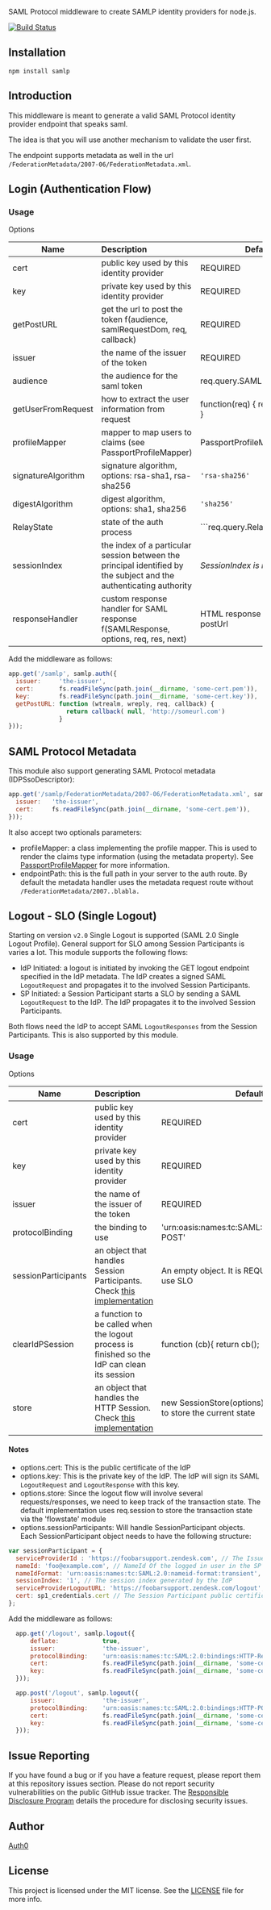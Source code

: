 SAML Protocol middleware to create SAMLP identity providers for node.js.

[![Build Status](https://travis-ci.org/auth0/node-samlp.png)](https://travis-ci.org/auth0/node-samlp)

## Installation

    npm install samlp

## Introduction

This middleware is meant to generate a valid SAML Protocol identity provider endpoint that speaks saml.

The idea is that you will use another mechanism to validate the user first.

The endpoint supports metadata as well in the url ```/FederationMetadata/2007-06/FederationMetadata.xml```.

## Login (Authentication Flow)

### Usage

Options

| Name                | Description                                      | Default                                      |
| --------------------|:-------------------------------------------------| ---------------------------------------------|
| cert                | public key used by this identity provider        | REQUIRED                                     |
| key                 | private key used by this identity provider       | REQUIRED                                     |
| getPostURL          | get the url to post the token f(audience, samlRequestDom, req, callback)                | REQUIRED                                     |
| issuer              | the name of the issuer of the token              | REQUIRED                                     |
| audience            | the audience for the saml token                  | req.query.SAMLRequest.Issuer                 |
| getUserFromRequest  | how to extract the user information from request | function(req) { return req.user; }           |
| profileMapper       | mapper to map users to claims (see PassportProfileMapper)| PassportProfileMapper |
| signatureAlgorithm  | signature algorithm, options: rsa-sha1, rsa-sha256 | ```'rsa-sha256'``` |
| digestAlgorithm     | digest algorithm, options: sha1, sha256          | ```'sha256'``` |
| RelayState          | state of the auth process                        | ```req.query.RelayState || req.body.RelayState``` |
| sessionIndex          | the index of a particular session between the principal identified by the subject and the authenticating authority                        | _SessionIndex is not included_ |
| responseHandler       | custom response handler for SAML response f(SAMLResponse, options, req, res, next) | HTML response that POSTS to postUrl |


Add the middleware as follows:

~~~javascript
app.get('/samlp', samlp.auth({
  issuer:     'the-issuer',
  cert:       fs.readFileSync(path.join(__dirname, 'some-cert.pem')),
  key:        fs.readFileSync(path.join(__dirname, 'some-cert.key')),
  getPostURL: function (wtrealm, wreply, req, callback) { 
                return callback( null, 'http://someurl.com')
              }
}));
~~~~

## SAML Protocol Metadata

This module also support generating SAML Protocol metadata (IDPSsoDescriptor):

~~~javascript
app.get('/samlp/FederationMetadata/2007-06/FederationMetadata.xml', samlp.metadata({
  issuer:   'the-issuer',
  cert:     fs.readFileSync(path.join(__dirname, 'some-cert.pem')),
}));
~~~

It also accept two optionals parameters:

-  profileMapper: a class implementing the profile mapper. This is used to render the claims type information (using the metadata property). See [PassportProfileMapper](https://github.com/auth0/node-samlp/blob/master/lib/claims/PassportProfileMapper.js) for more information.
-  endpointPath: this is the full path in your server to the auth route. By default the metadata handler uses the metadata request route without ```/FederationMetadata/2007..blabla.```

## Logout - SLO (Single Logout)
Starting on version `v2.0` Single Logout is supported (SAML 2.0 Single Logout Profile). General support for SLO among Session Participants is varies a lot. This module supports the following flows:

- IdP Initiated: a logout is initiated by invoking the GET logout endpoint specified in the IdP metadata. The IdP creates a signed SAML `LogoutRequest` and propagates it to the involved Session Participants.
- SP Initiated: a Session Participant starts a SLO by sending a SAML `LogoutRequest` to the IdP. The IdP propagates it to the involved Session Participants.

Both flows need the IdP to accept SAML `LogoutResponses` from the Session Participants. This is also supported by this module.

### Usage

Options

| Name                | Description                                      | Default                                          |
| --------------------|:-------------------------------------------------| -------------------------------------------------|
| cert                | public key used by this identity provider        | REQUIRED                                         |
| key                 | private key used by this identity provider       | REQUIRED                                         |
| issuer              | the name of the issuer of the token              | REQUIRED                                         |
| protocolBinding     | the binding to use                               | 'urn:oasis:names:tc:SAML:2.0:bindings:HTTP-POST' |
| sessionParticipants | an object that handles Session Participants. Check [this implementation](./lib/sessionParticipants/index.js) | An empty object. It is REQUIRED if you want to use SLO          |
| clearIdPSession     | a function to be called when the logout process is finished so the IdP can clean its session | function (cb){ return cb(); |
| store               | an object that handles the HTTP Session. Check [this implementation](./test/in_memory_store/) | new SessionStore(options) Uses req.session to store the current state |

#### Notes
- options.cert: This is the public certificate of the IdP
- options.key: This is the private key of the IdP. The IdP will sign its SAML `LogoutRequest` and `LogoutResponse` with this key.
- options.store: Since the logout flow will involve several requests/responses, we need to keep track of the transaction state. The default implementation uses req.session to store the transaction state via the 'flowstate' module
- options.sessionParticipants: Will handle SessionParticipant objects. Each SessionParticipant object needs to have the following structure:

```js
var sessionParticipant = {
  serviceProviderId : 'https://foobarsupport.zendesk.com', // The Issuer (Session Participant id)
  nameId: 'foo@example.com', // NameId Of the logged in user in the SP
  nameIdFormat: 'urn:oasis:names:tc:SAML:2.0:nameid-format:transient', // Format of the NameId
  sessionIndex: '1', // The session index generated by the IdP
  serviceProviderLogoutURL: 'https://foobarsupport.zendesk.com/logout', // The logout URL of the Session Participant
  cert: sp1_credentials.cert // The Session Participant public certificate, used to verify the signature of the SAML requests made by this SP
};
```


Add the middleware as follows:

~~~javascript
  app.get('/logout', samlp.logout({
      deflate:            true,
      issuer:             'the-issuer',
      protocolBinding:    'urn:oasis:names:tc:SAML:2.0:bindings:HTTP-Redirect',
      cert:               fs.readFileSync(path.join(__dirname, 'some-cert.pem')),
      key:                fs.readFileSync(path.join(__dirname, 'some-cert.key'))
  }));

  app.post('/logout', samlp.logout({
      issuer:             'the-issuer',
      protocolBinding:    'urn:oasis:names:tc:SAML:2.0:bindings:HTTP-POST',
      cert:               fs.readFileSync(path.join(__dirname, 'some-cert.pem')),
      key:                fs.readFileSync(path.join(__dirname, 'some-cert.key'))
  }));
~~~~

## Issue Reporting

If you have found a bug or if you have a feature request, please report them at this repository issues section. Please do not report security vulnerabilities on the public GitHub issue tracker. The [Responsible Disclosure Program](https://auth0.com/whitehat) details the procedure for disclosing security issues.

## Author

[Auth0](auth0.com)

## License

This project is licensed under the MIT license. See the [LICENSE](LICENSE) file for more info.
